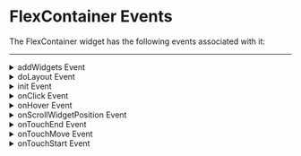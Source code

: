                                


FlexContainer Events
====================

The FlexContainer widget has the following events associated with it:

* * *


<details close markdown="block"><summary>addWidgets Event</summary>

* * *

An event callback invoked by the platform when the FlexContianer or FlexScrollContianer widget is accessed for the first time after its construction. This event gets executed only once on in the lifetime of the FlexContianer or FlexScrollContainer. If a destroyed FlexContianer or FlexScrollContainer is accessed, the FlexContianer or FlexScrollContainer is re-initialized and this event is invoked.

### Syntax

addWidgets()

### Read/Write

No. It is a constructor only property.

### Remarks

> **_Note:_** This event is applicable when the FlexContainer is created using the masters feature of VoltMX Iris.

If the FlexForm is not initialized then,

*   addWidgets event for a FlexContainer or FlexScrollContainer placed inside the Form is invoked after the addWidgets event of the FlexContainer or FlexScrollContainer.
*   If the multiple FlexContainer or FlexScrollContainers are placed in the Form, then addWidgets event of all the containers is invoked in the order they are added to the Form.
*   If the container is accessed before the Form is initialized, then the Form’s addWidgets event is invoked followed by FlexContainer or FlexScrollContainer’s.

If the FlexForm is initialized and the FlexContainer or FlexScrollContainer is added dynamically to the Form then,

*   The addWidgets callback for a FlexContainer or FlexScrollContainer is invoked immediately.
*   In SPA platform, addWidgets event is invoked even if any API on FlexContainer or FlexScrollContainer is invoked.
*   In Android, iOS, and Windows platforms, the event addWidgets is invoked only if any property on FlexContainer or FlexScrollContainer is invoked.

### Example

```

//Sample code to set a callback to the addWidgets event for a FlexContainer widget.

myForm.myFlex.addWidgets=addWidgetsCallback;

function addWidgetsCallback() {
    //write your logic to create and add child widgets
}
```

### Platform Availability

*   iOS
*   Android
*   Windows
*   SPA

* * *

</details>
<details close markdown="block"><summary>doLayout Event</summary>

* * *

This event is invoked for every widget when the widget position and dimensions are computed. This event is invoked for all the widgets placed inside flex containers. This event is invoked in the order in which the widgets are added to the widget hierarchy and expect the frame property of the widget is calculated and available for use within this event.

### Syntax

```

doLayout()
```

### Read/Write

Read + Write

### Remarks

This event is used to set the layout properties of child widgets in the relation to self and peer widgets whose layout is not yet performed.

The frame values will be available correctly only in the doLayout callback. Usage of the frame property in postShow is not suggested as layout cycles are still being calculated even after firing the postShow of the form.

> **_Note:_** The number of times this event invoked may vary per platform. It is not recommended to write business logic assuming that this function is invoked only once when there is a change in positional or dimensional properties. This event will not trigger when transformations are applied though widget is moved or scaled or rotated from its original location.

### Example

```

//Sample code to set doLayout event callback to a button widget.
/*This code changes the top property of button2 and makes it appear below button1.*/
myForm.button1.doLayout=doLayoutButton1;


function doLayoutButton1(){
      
    myForm.button2.top = myForm.button1.frame.height;
}
```

### Platform Availability

*   iOS
*   Android
*   Windows
*   SPA

* * *

</details>
<details close markdown="block"><summary>init Event</summary>

* * *

This event is invoked only once in widgets life cycle that is when the FlexContainer or FlexScrollContainer is ready with its widget hierarchy. This event is invoked after [addwidgets](#masterda) method is invoked.

### Syntax
```

init
```

### Read/Write

No. It is a constructor only property.

### Remarks

> **_Note:_** This event is applicable when the FlexContainer is created using the masters feature of VoltMX Iris.

If the FlexForm is not initialized then,

*   init event for a FlexContainer or FlexScrollContainer placed in the Form is invoked after the execution of init event of the FlexContainer or FlexScrollContainer.
*   If the multiple FlexContainer or FlexScrollContainers are placed in the Form, then init event of all the containers is invoked in the order they are added to the Form.
*   If the container is accessed before the Form is initialized, then the Form’s init event is invoked followed by FlexContainer or FlexScrollContainer’s.

If the FlexForm is initialized and the FlexContainer or FlexScrollContainer is added dynamically to the Form then,

*   The init callback for a FlexContainer or FlexScrollContainer is invoked immediately.
*   In SPA platform, init event is invoked even if any API on FlexContainer or FlexScrollContainer is invoked.
*   In Android, iOS, and Windows platforms, the event init is invoked only if any property on FlexContainer or FlexScrollContainer is invoked.

### Example

```

//Sample code
var flexContainer = new voltmx.ui.FlexContainer({
	"id": "flexContainer2142450206171182",
	"top": "0dp",
	"left": "0dp",
	"width": "50%",
	"height": "100dp",
	"zIndex": 1,
	"isVisible": true,
	"clipBounds": true,
	"Location": "[0,0]",
	"skin": "skn1",
	"layoutType": voltmx.flex.FREE_FORM,
	"init": initCallback
});

function initCallback() {
	//write your logic to initialize. 
} 
```

### Platform Availability

*   iOS
*   Android
*   Windows
*   SPA

* * *

</details>
<details close markdown="block"><summary>onClick Event</summary>

* * *

A callback event is invoked by the platform when the user performs a click action on the FlexContainer widget.

### Syntax

```

onClick()
```

### Parameters

widget \[widgetref\]

Optional. Handle to the widget instance that raised the event.

Context \[Object\]

Optional. This parameter is applicable only when the FlexContainer is placed in a Segment rowTemplate or sectionTemplate. The argument context object has the following parameters:

> rowIndex \[Number\]

> Optional. Index of the row that contains the FlexContainer. It is not available if the FlexContainer is placed in a section header.

> sectionIndex \[Number\]

> Index of the section row that contains the FlexContainer.

> widgetInfo \[widgetref\]

> Handle to the parent widget instance (Segment) that contains the FlexContainer.

> **_Note:_** The behavior of this event is undefined when **onClick** and a **single tab gesture** are defined for a FlexContainer.

### Read/Write

Read + Write

Remarks

If the onClick event is not defined for the FlexContainer Widget, the FocusSkin is not shown when user performs click action on the FlexContainer.

### Example

```

//Sample code to set callback to onClick event for a FlexContainer widget.

myForm.myFlex.onClick=flexClickExample;

function flexClickExample(eventobject) {
    voltmx.print("The eventobject is " + eventobject);
}  
//Sample code to set callback to onClick event of a FlexContiner widget inside a Segment.  
  
myForm.myFlex.onClick=flexClickExample;  
function flexClickExample(eventobject, context) {
    voltmx.print("The event object is " + eventobject + "and the context is " + );
}  

```

### Platform Availability

*   iOS
*   Android
*   Windows
*   SPA

* * *

</details>
<details close markdown="block"><summary>onHover Event</summary>

* * *

An event callback is invoked by the platform based on the below actions:

*   When the mouse enters into the widget region.
*   When the mouse moves with in the widget region.
*   When the mouse leaves from the widget region.

> **_Note:_** When the event callback is invoked, corresponding widget state is not updated as selected/unselected.

### Important Considerations

Below are the points to be considered while using onHover event.

*   To remove onHover event on a widget, set it to null.
```

widget.onHover = null;
```
*   Data / computing intense operations should not be performed in onHover callback.
*   Avoid network calls in onHover event as it affects the performance.
*   Use this event to update the skin.
*   When an onHover event is defined to both parent and child widgets, the onHover event executes as follows:  
      
    *   When mouse moves into parent widget, then MOUSE\_ENTER event gets fired on the parent widget.
    *   When mouse moves inside the parent widget, then MOUSE\_MOVE event is fired continuously till mouse moves inside the parent widget.
    *   When mouse moves into the child widget area, then MOUSE\_ENTER event gets fired on the child widget.
    *   When mouse moves inside the child widget area, then MOUSE\_MOVE event is fired on child widget and also on the parent widget.
    *   When mouse moves out of the child widget area, then MOUSE\_LEAVE event gets fired on child widget and MOUSE\_MOVE event gets fired on the parent widget.
    *   When mouse moves out of the parent widget, then MOUSE\_LEAVE event gets fired on the parent widget.

### Syntax

```

onHover()
```

### Parameters

widget

Optional. Handle to the widget instance that raised the event.

context

Optional. Specifies the JSObject with the following key values.

 eventType
 
 Following are the options available:
 
    constants.ONHOVER\_MOUSE\_ENTER - When the mouse enters into the widget region.
    
    constants.ONHOVER\_MOUSE\_MOVE - When the mouse move within the widget region.
    
    constants.ONHOVER\_MOUSE\_LEAVE - When the mouse leaves from the widget region.
     sectionIndex
    
    Optional. Specifies the index of the section where the current focused row belongs. It is applicable only if parent is segmentedUI.
    
    rowIndex
    
    Optional. Specifies the index of the current focused row relative to its section. It is applicable only if parent is SegmentedUI or DataGrid.
    
    columnIndex
    
    Optional. Specifies the index of the cell in DataGrid where the mouse exists. It is applicable only if parent is DataGrid.
    
    selectionState
    
    Optional. Specifies the selection state when the widget is placed inside a segmentedUI and its selectionBehavior property is set as SEGUI\_MULTI\_BEHAVIOR or SEGUI\_SINGLE\_SELECT\_BEHAVIOR to indicate the current focused rows checked or unchecked state.
    
    index
    
    Optional. Specifies the index of the current focused image in ImageGallery or HorizontalImageStrip widgets. It is applicable only for ImageGallery or HorizontalImageStrip widgets.
    
    key
    
    Optional. Specifies the key of the element in a CheckBoxGroup or RadioButton widgets.
    
    pageX
    
    Specifies the horizontal coordinate of the onHover event relative to the whole document.
    
    pageY
    
    Specifies the vertical coordinate of the onHover event relative to the whole document.
    
    screenX
    
    Specifies the horizontal coordinate of the onHover event relative to the screen width.
    
    screenY
    
    Specifies the vertical coordinate of the onHover event relative to the screen height.

### Example

```

//Sample code to use onHover eventfunction 
function onHoverEventCallback(widget, context) {
 voltmx.print("button hover event executed" + context.eventType);
 if (context.eventType == constants.ONHOVER_MOUSE_ENTER) {
  widget.skin = "yellow";
 } else if (context.eventType == constants.ONHOVER_MOUSE_MOVE) {
  widget.skin = "yellow";
 } else if (context.eventType == constants.ONHOVER_MOUSE_LEAVE) {
  widget.skin = "blue";
 }
}

function addHoverEvent() {
 voltmx.print("registering hover events");
 form1.button1.onHover = onHoverEventCallback;
}

function removeHoverEvent() {
 voltmx.print("removing hover events");
 form1.button1.onHover = null;
}  

```

### Platform Availability

Available on Desktop Web platform only

* * *

</details>
<details close markdown="block"><summary>onScrollWidgetPosition Event</summary>

* * *

This event callback is invoked by the platform when the widget location position gets changed on scrolling. The onScrollWidgetPosition event returns the positional coordinates of the widget's location with respect to the screen (screenX and screenY) and the parent container (frameX and frameY). This event is invoked asynchronously, and is not available for FlexForm widget.

### Syntax
```

onScrollWidgetPosition()
```

### Read/Write

Read + Write

### Example

```

var LabelWdg = new voltmx.ui.Label(basicConf, layoutConf, pspConf);
form.add(LabelWdg);
LabelWdg.onScrollWidgetPosition = onScrollWidgetPositionCallBack;

function onScrollWidgetPositionCallBack(wdg, screenX, screenY, frameX, frameY) { //wdg : Widget that is registered for onScrollWidgetPosition.
    /*screenX : Position of widget with respect to 
the screen's X - coordinates (after downsizing the navigation bar and status bar).*/
    /*screenY : Position of widget with respect to the screen's Y - 
coordinates (after downsizing the navigation bar and status bar).*/
    //frameX : Position of widget with respect to parent container's X- coordinates.
    //frameY : Position of widget with respect to parent container's Y- coordinates.
}
```

### Platform Availability

*   Not Accessible from IDE
*   Android, iOS, SPA, and Windows

* * *

</details>
<details close markdown="block"><summary>onTouchEnd Event</summary>

* * *

An event callback is invoked by the platform when the user touch is released from the touch surface.

### Syntax
```

onTouchEnd ()
```

### Optional Parameters

source

Handle to the widget reference on which the user touch has ended.

x

Specifies the x-coordinate with in the widget with respect to widget's co-ordinate system. It is a number indicating device independent pixel.

y

Specifies the y- coordinate with in the widget with respect to widget's co-ordinate system. It is a number indicating device independent pixel.

contextInfo

On devices that support 3D Touch, specifies a key-value pair where the value specifies the force of the touch. The value 1.0 represents the force of an average touch, as determined by the system.

> **_Note:_** 3D Touch is available only on iOS 9.0 and later.

### Read/Write

Read + Write

### Remarks

This event is invoked asynchronously.

### Example

```

function onTouchEndCallback(source, x, y, contextInfo) {
    if (contextInfo) {
        var force = contextInfo[“force”];
        voltmx.print(“value of force is” + force)
    }
}
Form1.widget1.onTouchEnd = onTouchEndCallback;
```

### Platform Availability

*   iOS, Android, Windows, and SPA

* * *

</details>
<details close markdown="block"><summary>onTouchMove Event</summary>

* * *

An event callback is invoked by the platform when the touch moves on the touch surface continuously until movement ends.

### Syntax

```

onTouchMove ()
```

### Optional Parameters

source

Handle to the widget reference on which touch moves.

x

Specifies the x-coordinate with in the widget with respect to widget's co-ordinate system. It is a number indicating device independent pixel.

y

Specifies the y- coordinate with in the widget with respect to widget's co-ordinate system. It is a number indicating device independent pixel.

contextInfo

On devices that support 3D Touch, specifies a key-value pair where the value specifies the force of the touch. The value 1.0 represents the force of an average touch, as determined by the system.

> **_Note:_** 3D Touch is available only on iOS 9.0 and later.

### Read/Write

Read + Write

### Remarks

This event is invoked asynchronously.

### Example

```

function onTouchMoveCallback(source, x, y, contextInfo) {
    if (contextInfo) {
        var force = contextInfo[“force”];
        voltmx.print(“value of force is” + force)
    }
    Form1.widget1.onTouchMove = onTouchMoveCallback;  

```

### Platform Availability

*   iOS, Android, Windows, and SPA

* * *

</details>
<details close markdown="block"><summary>onTouchStart Event</summary>

* * *

An event callback is invoked by the platform when the user touches the touch surface.

### Syntax

onTouchStart ()

### Optional Parameters

source

Handle to the widget reference on which the user touches.

x

Specifies the X co-ordinate with in the widget with respect to widget's co-ordinate system. It is a number indicating device independent pixel.

y

Specifies the Y co-ordinate with in the widget with respect to widget's co-ordinate system. It is a number indicating device independent pixel.

contextInfo

On devices that support 3D Touch, specifies a key-value pair where the value specifies the force of the touch. The value 1.0 represents the force of an average touch, as determined by the system.

> **_Note:_** 3D Touch is available only on iOS 9.0 and later.

### Read/Write

Read + Write

### Remarks

This event is invoked asynchronously.

### Example

```

function onTouchStartCallback(source, x, y, contextInfo) {
    if (contextInfo) {
        var force = contextInfo[“force”];
        voltmx.print(“value of force is” + force)
    }
}
Form1.widget1.onTouchStart = onTouchStartCallback;  

```

### Platform Availability

*   iOS, Android, Windows, and SPA

* * *

